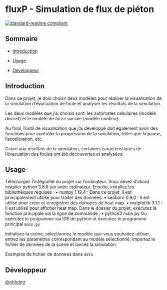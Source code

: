 # fluxP - Simulation de flux de piéton
[![standard-readme compliant](https://img.shields.io/badge/Python-Simulation-green)](https://github.com/nhhdmr/fluxP)

## Sommaire

- [Introduction](#Introduction)

- [Usage](#Usage)

- [Développeur](#Développeur)

## Introduction


Dans ce projet, je dois choisir deux modèles pour réaliser la visualisation de la simulation d’évacuation de foule et analyser les résultats de la simulation. 

Les deux modèles que j’ai choisis sont: les automates cellulaires (modèle discret) et le modèle de force sociale (modèle continu). 

Au final, l’outil de visualisation que j’ai développé doit également avoir des fonctions pour contrôler la progression de la simulation, telles que la pause, l’accélération, etc. 

Grâce aux résultats de la simulation, certaines caractéristiques de l’évacuation des foules ont été découvertes et analysées.




## Usage

Téléchargez l’intégralité du projet sur l’ordinateur.
Vous devez d’abord installer python 3.6.8 sur votre ordinateur. Ensuite, installez les bibliothèques requises :
• numpy 1.19.4 : Dans ce projet, il est principalement utilisé pour traiter des données. 
• seaborn 0.9.0 : Il est utilisé pour créer et enregistrer des données de heat map.
• matplotlib 3.1.1 : Il est utilisé pour afficher heat map.
Dans le dossier du projet, exécutez la fonction principale via la ligne de commande : • python3 main.py
Ou exécutez le programme via IDE de python et exécutez le programme principal `main.py`

Initialisez la scène, sélectionnez le modèle que vous souhaitez utiliser, 
entrez les paramètres correspondant au modèle sélectionné, 
importez le fichier de données de la scène et lancez la simulation.

Exemples de fichier de données dans `data`

## Développeur

[@nhhdmr](https://github.com/nhhdmr)

